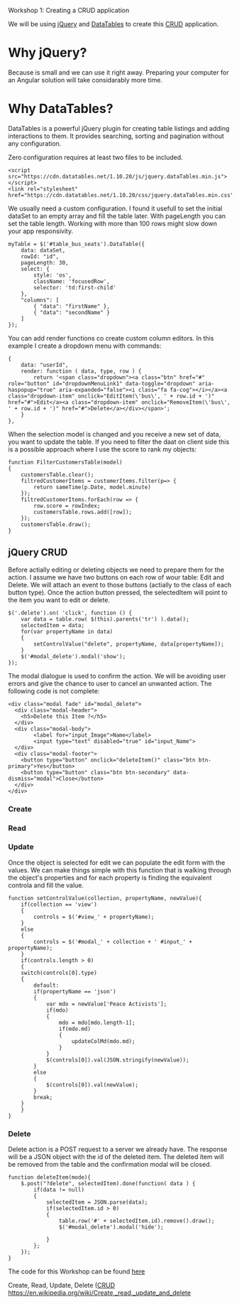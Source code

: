 Workshop 1: Creating a CRUD application

We will be using [jQuery](https://jquery.com) and [DataTables](https://datatables.net) to create this [CRUD](http://aju.ro/crud) application.

# Why jQuery?

Because is small and we can use it right away. Preparing your computer for an Angular solution will take considarably more time.

# Why DataTables?

DataTables is a powerful jQuery plugin for creating table listings and adding interactions to them. It provides searching, sorting and pagination without any configuration.

Zero configuration requires at least two files to be included.

    <script src="https://cdn.datatables.net/1.10.20/js/jquery.dataTables.min.js"></script>	 
    <link rel="stylesheet" href="https://cdn.datatables.net/1.10.20/css/jquery.dataTables.min.css">

We usually need a custom configuration. I found it usefull to set the initial dataSet to an empty array and fill the table later. With pageLength you can set the table length. Working with more than 100 rows might slow down your app responsivity.

    myTable = $('#table_bus_seats').DataTable({
        data: dataSet,
        rowId: "id",
        pageLength: 30,
        select: {
            style: 'os',
            className: 'focusedRow',
            selector: 'td:first-child'
        },
        "columns": [
            { "data": "firstName" },
            { "data": "secondName" }
        ]
    });

You can add render functions co create custom column editors. In this example I create a dropdown menu with commands:


    {
        data: "userId",
        render: function ( data, type, row ) { 
            return '<span class="dropdown"><a class="btn" href="#" role="button" id="dropdownMenuLink1" data-toggle="dropdown" aria-haspopup="true" aria-expanded="false"><i class="fa fa-cog"></i></a><a class="dropdown-item" onclick="EditItem(\'bus\', ' + row.id + ')" href="#">Edit</a><a class="dropdown-item" onclick="RemoveItem(\'bus\', ' + row.id + ')" href="#">Delete</a></div></span>';
        }
    },

When the selection model is changed and you receive a new set of data, you want to update the table. If you need to filter the daat on client side this is a possible approach where I use the score to rank my objects:

    function FilterCustomersTable(model)
    {
        customersTable.clear();
        filtredCustomerItems = customerItems.filter(p=> {
            return sameTime(p.Date, model.minute)
        });
        filtredCustomerItems.forEach(row => { 
            row.score = rowIndex;
            customersTable.rows.add([row]);
        });
        customersTable.draw();
    }

## jQuery CRUD

Before actially editing or deleting objects we need to prepare them for the action. I assume we have two buttons on each row of wour table: Edit and Delete. We will attach an event to those buttons (actially to the class of each button type). Once the action button pressed, the selectedItem will point to the item you want to edit or delete.

    $('.delete').on( 'click', function () {
        var data = table.row( $(this).parents('tr') ).data();
        selectedItem = data;                             
        for(var propertyName in data)                       
        {                      
            setControlValue("delete", propertyName, data[propertyName]);                      
        }
        $('#modal_delete').modal('show');         
    });

The modal dialogue is used to confirm the action. We will be avoiding user errors and give the chance to user to cancel an unwanted action. The following code is not complete:

    <div class="modal fade" id="modal_delete">
      <div class="modal-header">
        <h5>Delete this Item ?</h5>
      </div>
      <div class="modal-body">
            <label for="input_Image">Name</label>
            <input type="text" disabled="true" id="input_Name">
      </div>
      <div class="modal-footer">
        <button type="button" onclick="deleteItem()" class="btn btn-primary">Yes</button>
        <button type="button" class="btn btn-secondary" data-dismiss="modal">Close</button>
      </div>
    </div>

### Create



### Read

### Update

Once the object is selected for edit we can populate the edit form with the values. We can make things simple with this function that is walking through the object's properties and for each property is finding the equivalent controla and fill the value.

    function setControlValue(collection, propertyName, newValue){
        if(collection == 'view')
        {
            controls = $('#view_' + propertyName);
        }
        else
        {
            controls = $('#modal_' + collection + ' #input_' + propertyName);
        }
        if(controls.length > 0)
        {
        switch(controls[0].type)
        {
            default:
            if(propertyName == 'json')
            {
                var mdo = newValue['Peace Activists'];   
                if(mdo)
                {
                    mdo = mdo[mdo.length-1];
                    if(mdo.md)
                    {
                        updateColMd(mdo.md);
                    }
                }
                $(controls[0]).val(JSON.stringify(newValue));  
            }
            else
            {
                $(controls[0]).val(newValue);  
            }
            break;                      
        }                      
        }                      
    }

### Delete

Delete action is a POST request to a server we already have. The response will be a JSON object with the id of the deleted item. The deleted item will be removed from the table and the confirmation modal will be closed.

    function deleteItem(mode){
        $.post("?delete", selectedItem).done(function( data ) {
            if(data != null)
            {
                selectedItem = JSON.parse(data);
                if(selectedItem.id > 0)
                {
                    table.row('#' + selectedItem.id).remove().draw();                    
                    $('#modal_delete').modal('hide'); 
                    
                }
            };
        });
    } 


The code for this Workshop can be found [here](https://github.com/profimedica/Teaching.jQuery)

Create, Read, Update, Delete ([CRUD](http://google.com) https://en.wikipedia.org/wiki/Create,_read,_update_and_delete